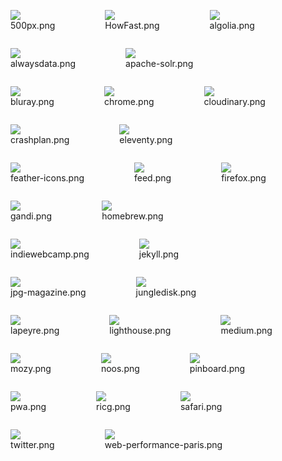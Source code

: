 <div style="display: flex; flex-wrap: wrap">
<figure>
<img src="./500px.png" style="max-width: 200px">
<figcaption>500px.png</figcaption>
</figure>

<figure>
<img src="./HowFast.png" style="max-width: 200px">
<figcaption>HowFast.png</figcaption>
</figure>

<figure>
<img src="./algolia.png" style="max-width: 200px">
<figcaption>algolia.png</figcaption>
</figure>

<figure>
<img src="./alwaysdata.png" style="max-width: 200px">
<figcaption>alwaysdata.png</figcaption>
</figure>

<figure>
<img src="./apache-solr.png" style="max-width: 200px">
<figcaption>apache-solr.png</figcaption>
</figure>

<figure>
<img src="./bluray.png" style="max-width: 200px">
<figcaption>bluray.png</figcaption>
</figure>

<figure>
<img src="./chrome.png" style="max-width: 200px">
<figcaption>chrome.png</figcaption>
</figure>

<figure>
<img src="./cloudinary.png" style="max-width: 200px">
<figcaption>cloudinary.png</figcaption>
</figure>

<figure>
<img src="./crashplan.png" style="max-width: 200px">
<figcaption>crashplan.png</figcaption>
</figure>

<figure>
<img src="./eleventy.png" style="max-width: 200px">
<figcaption>eleventy.png</figcaption>
</figure>

<figure>
<img src="./feather-icons.png" style="max-width: 200px">
<figcaption>feather-icons.png</figcaption>
</figure>

<figure>
<img src="./feed.png" style="max-width: 200px">
<figcaption>feed.png</figcaption>
</figure>

<figure>
<img src="./firefox.png" style="max-width: 200px">
<figcaption>firefox.png</figcaption>
</figure>

<figure>
<img src="./gandi.png" style="max-width: 200px">
<figcaption>gandi.png</figcaption>
</figure>

<figure>
<img src="./homebrew.png" style="max-width: 200px">
<figcaption>homebrew.png</figcaption>
</figure>

<figure>
<img src="./indiewebcamp.png" style="max-width: 200px">
<figcaption>indiewebcamp.png</figcaption>
</figure>

<figure>
<img src="./jekyll.png" style="max-width: 200px">
<figcaption>jekyll.png</figcaption>
</figure>

<figure>
<img src="./jpg-magazine.png" style="max-width: 200px">
<figcaption>jpg-magazine.png</figcaption>
</figure>

<figure>
<img src="./jungledisk.png" style="max-width: 200px">
<figcaption>jungledisk.png</figcaption>
</figure>

<figure>
<img src="./lapeyre.png" style="max-width: 200px">
<figcaption>lapeyre.png</figcaption>
</figure>

<figure>
<img src="./lighthouse.png" style="max-width: 200px">
<figcaption>lighthouse.png</figcaption>
</figure>

<figure>
<img src="./medium.png" style="max-width: 200px">
<figcaption>medium.png</figcaption>
</figure>

<figure>
<img src="./mozy.png" style="max-width: 200px">
<figcaption>mozy.png</figcaption>
</figure>

<figure>
<img src="./noos.png" style="max-width: 200px">
<figcaption>noos.png</figcaption>
</figure>

<figure>
<img src="./pinboard.png" style="max-width: 200px">
<figcaption>pinboard.png</figcaption>
</figure>

<figure>
<img src="./pwa.png" style="max-width: 200px">
<figcaption>pwa.png</figcaption>
</figure>

<figure>
<img src="./ricg.png" style="max-width: 200px">
<figcaption>ricg.png</figcaption>
</figure>

<figure>
<img src="./safari.png" style="max-width: 200px">
<figcaption>safari.png</figcaption>
</figure>

<figure>
<img src="./twitter.png" style="max-width: 200px">
<figcaption>twitter.png</figcaption>
</figure>

<figure>
<img src="./web-performance-paris.png" style="max-width: 200px">
<figcaption>web-performance-paris.png</figcaption>
</figure>

</div>
